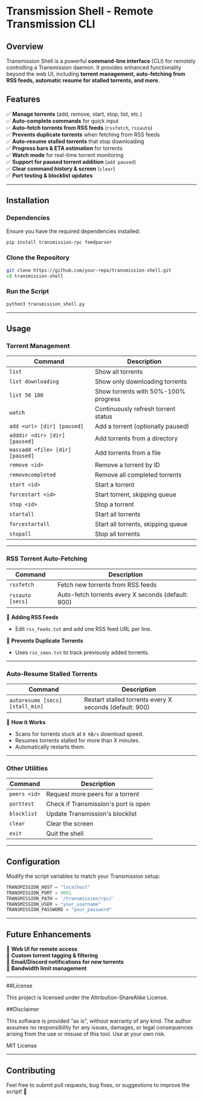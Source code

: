 # Transmission Shell - Remote Transmission CLI

## Overview
Transmission Shell is a powerful **command-line interface** (CLI) for remotely controlling a Transmission daemon. It provides enhanced functionality beyond the web UI, including **torrent management, auto-fetching from RSS feeds, automatic resume for stalled torrents, and more.**

## Features
✅ **Manage torrents** (add, remove, start, stop, list, etc.)  
✅ **Auto-complete commands** for quick input  
✅ **Auto-fetch torrents from RSS feeds** (`rssfetch`, `rssauto`)  
✅ **Prevents duplicate torrents** when fetching from RSS feeds  
✅ **Auto-resume stalled torrents** that stop downloading  
✅ **Progress bars & ETA estimation** for torrents  
✅ **Watch mode** for real-time torrent monitoring  
✅ **Support for paused torrent addition** (`add paused`)  
✅ **Clear command history & screen** (`clear`)  
✅ **Port testing & blocklist updates**  

---

## Installation
### **Dependencies**
Ensure you have the required dependencies installed:
```sh
pip install transmission-rpc feedparser
```

### **Clone the Repository**
```sh
git clone https://github.com/your-repo/transmission-shell.git
cd transmission-shell
```

### **Run the Script**
```sh
python3 transmission_shell.py
```

---

## Usage
### **Torrent Management**
| Command | Description |
|---------|-------------|
| `list` | Show all torrents |
| `list downloading` | Show only downloading torrents |
| `list 50 100` | Show torrents with 50%-100% progress |
| `watch` | Continuously refresh torrent status |
| `add <url> [dir] [paused]` | Add a torrent (optionally paused) |
| `adddir <dir> [dir] [paused]` | Add torrents from a directory |
| `massadd <file> [dir] [paused]` | Add torrents from a file |
| `remove <id>` | Remove a torrent by ID |
| `removecompleted` | Remove all completed torrents |
| `start <id>` | Start a torrent |
| `forcestart <id>` | Start torrent, skipping queue |
| `stop <id>` | Stop a torrent |
| `startall` | Start all torrents |
| `forcestartall` | Start all torrents, skipping queue |
| `stopall` | Stop all torrents |

---

### **RSS Torrent Auto-Fetching**
| Command | Description |
|---------|-------------|
| `rssfetch` | Fetch new torrents from RSS feeds |
| `rssauto [secs]` | Auto-fetch torrents every X seconds (default: 900) |

📂 **Adding RSS Feeds**
- Edit `rss_feeds.txt` and add one RSS feed URL per line.

📌 **Prevents Duplicate Torrents**
- Uses `rss_seen.txt` to track previously added torrents.

---

### **Auto-Resume Stalled Torrents**
| Command | Description |
|---------|-------------|
| `autoresume [secs] [stall_min]` | Restart stalled torrents every X seconds (default: 900) |

🔄 **How it Works**
- Scans for torrents stuck at `0 KB/s` download speed.
- Resumes torrents stalled for more than X minutes.
- Automatically restarts them.

---

### **Other Utilities**
| Command | Description |
|---------|-------------|
| `peers <id>` | Request more peers for a torrent |
| `porttest` | Check if Transmission's port is open |
| `blocklist` | Update Transmission's blocklist |
| `clear` | Clear the screen |
| `exit` | Quit the shell |

---

## Configuration
Modify the script variables to match your Transmission setup:
```python
TRANSMISSION_HOST = "localhost"
TRANSMISSION_PORT = 9091
TRANSMISSION_PATH = '/transmission/rpc/'
TRANSMISSION_USER = "your_username"
TRANSMISSION_PASSWORD = "your_password"
```

---

## Future Enhancements
📌 **Web UI for remote access**  
📌 **Custom torrent tagging & filtering**  
📌 **Email/Discord notifications for new torrents**  
📌 **Bandwidth limit management**  

---

##License

This project is licensed under the Attribution-ShareAlike License.

##Disclaimer

This software is provided "as is", without warranty of any kind. The author assumes no responsibility for any issues, damages, or legal consequences arising from the use or misuse of this tool. Use at your own risk.

MIT License

---

## Contributing
Feel free to submit pull requests, bug fixes, or suggestions to improve the script! 🎉


